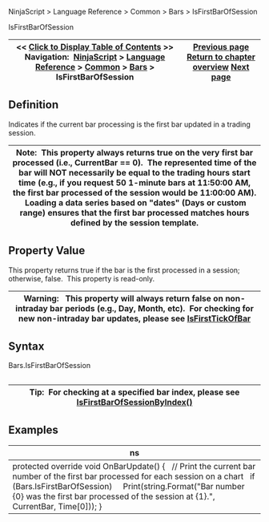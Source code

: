 ﻿
NinjaScript \> Language Reference \> Common \> Bars \> IsFirstBarOfSession

IsFirstBarOfSession

| \<\< [Click to Display Table of Contents](isfirstbarofsession.md) \>\> **Navigation:**     [NinjaScript](ninjascript-1.md) \> [Language Reference](language_reference_wip-1.md) \> [Common](common-1.md) \> [Bars](bars-1.md) \> IsFirstBarOfSession | [Previous page](getvolume-1.md) [Return to chapter overview](bars-1.md) [Next page](isfirstbarofsessionbyindex-1.md) |
| --- | --- |
## Definition
Indicates if the current bar processing is the first bar updated in a trading session.
 

| Note:  This property always returns true on the very first bar processed (i.e., CurrentBar \=\= 0\).  The represented time of the bar will NOT necessarily be equal to the trading hours start time (e.g., if you request 50 1\-minute bars at 11:50:00 AM, the first bar processed of the session would be 11:00:00 AM).  Loading a data series based on "dates" (Days or custom range) ensures that the first bar processed matches hours defined by the session template. |
| --- |

## Property Value
This property returns true if the bar is the first processed in a session; otherwise, false.  This property is read\-only.
 

| Warning:   This property will always return false on non\-intraday bar periods (e.g., Day, Month, etc).  For checking for new non\-intraday bar updates, please see [IsFirstTickOfBar](isfirsttickofbar-1.md) |
| --- |

## Syntax
Bars.IsFirstBarOfSession
## 

| Tip:  For checking at a specified bar index, please see [IsFirstBarOfSessionByIndex()](isfirstbarofsessionbyindex-1.md) |
| --- |

## Examples

| ns |
| --- |
| protected override void OnBarUpdate() {    // Print the current bar number of the first bar processed for each session on a chart    if (Bars.IsFirstBarOfSession)      Print(string.Format("Bar number {0} was the first bar processed of the session at {1}.", CurrentBar, Time\[0])); } |
